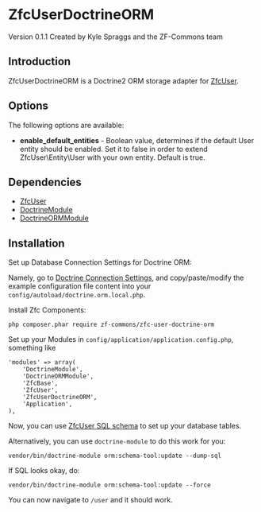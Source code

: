 ZfcUserDoctrineORM
==================
Version 0.1.1 Created by Kyle Spraggs and the ZF-Commons team

Introduction
------------
ZfcUserDoctrineORM is a Doctrine2 ORM storage adapter for [ZfcUser](https://github.com/ZF-Commons/ZfcUser).

Options
-------

The following options are available:

- **enable_default_entities** - Boolean value, determines if the default User entity should be enabled. Set it to false in order to extend ZfcUser\Entity\User with your own entity. Default is true.

Dependencies
------------

- [ZfcUser](https://github.com/ZF-Commons/ZfcUser)
- [DoctrineModule](https://github.com/doctrine/DoctrineModule)
- [DoctrineORMModule](https://github.com/doctrine/DoctrineORMModule)

Installation
------------
Set up Database Connection Settings for Doctrine ORM:

Namely, go to [Doctrine Connection Settings](https://github.com/doctrine/DoctrineORMModule#connection-settings), and copy/paste/modify the example configuration file content into your `config/autoload/doctrine.orm.local.php`.  

Install Zfc Components:

    php composer.phar require zf-commons/zfc-user-doctrine-orm

Set up your Modules in `config/application/application.config.php`, something like

    'modules' => array(
        'DoctrineModule',
        'DoctrineORMModule',
        'ZfcBase',
        'ZfcUser',
        'ZfcUserDoctrineORM',
        'Application',
    ),

Now, you can use [ZfcUser SQL schema](https://github.com/ZF-Commons/ZfcUser/tree/master/data) to set up your database tables.

Alternatively, you can use `doctrine-module` to do this work for you:

    vendor/bin/doctrine-module orm:schema-tool:update --dump-sql

If SQL looks okay, do: 

    vendor/bin/doctrine-module orm:schema-tool:update --force

You can now navigate to `/user` and it should work.
